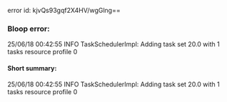 error id: kjvQs93gqf2X4HV/wgGlng==
### Bloop error:

25/06/18 00:42:55 INFO TaskSchedulerImpl: Adding task set 20.0 with 1 tasks resource profile 0
#### Short summary: 

25/06/18 00:42:55 INFO TaskSchedulerImpl: Adding task set 20.0 with 1 tasks resource profile 0
